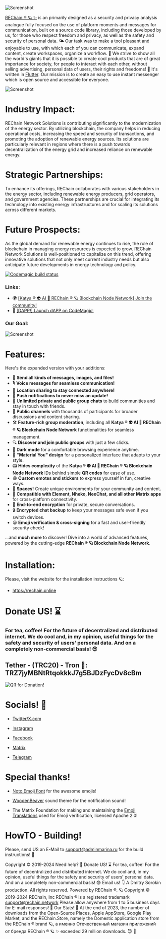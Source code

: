 ![Screenshot](https://github.com/sorydima/REChain-/blob/main/assets/banner.png)

[REChain ®️ 🪐 ✨](https://rechain.online/) is an primarily designed as a security and privacy analysis analogue fully focused on the use of platform moments and messages for communication, built on a source code library, including those developed by us, for those who respect freedom and privacy, as well as the safety and security of personal data. 🌤 Our task was to make a tool pleasant and enjoyable to use, with which each of you can communicate, expand content, create workspaces, organize a workflow. 🌈 We strive to show all the world's giants that it is possible to create cool products that are of great importance for society, for people to interact with each other, without selling advertising, personal data of users, their rights and freedoms! 🦄 It's written in [Flutter](https://flutter.dev). Our mission is to create an easy to use instant messenger which is open source and accessible for everyone.

![Screenshot](https://github.com/sorydima/REChain-/blob/main/assets/Desktop.png)

# Industry Impact:

REChain Network Solutions is contributing significantly to the modernization of the energy sector. By utilizing blockchain, the company helps in reducing operational costs, increasing the speed and security of transactions, and promoting the adoption of renewable energy sources. Its solutions are particularly relevant in regions where there is a push towards decentralization of the energy grid and increased reliance on renewable energy.

# Strategic Partnerships:

To enhance its offerings, REChain collaborates with various stakeholders in the energy sector, including renewable energy producers, grid operators, and government agencies. These partnerships are crucial for integrating its technology into existing energy infrastructures and for scaling its solutions across different markets.

# Future Prospects:

As the global demand for renewable energy continues to rise, the role of blockchain in managing energy resources is expected to grow. REChain Network Solutions is well-positioned to capitalize on this trend, offering innovative solutions that not only meet current industry needs but also anticipate future developments in energy technology and policy.

[![Codemagic build status](https://api.codemagic.io/apps/654ce3bd59775908b42604c8/654ce3bd59775908b42604c7/status_badge.svg)](https://codemagic.io/apps/654ce3bd59775908b42604c8/654ce3bd59775908b42604c7/latest_build)

### Links:

- 🌍 [[Katya ® 👽 AI 🧠 REChain ® 🪐 Blockchain Node Network] Join the community!](https://matrix.to/#/%23workdao:matrix.tanya.city)
- 👀 [[DAPP!] Launch dAPP on CodeMagic!](https://rechain.codemagic.app)

### Our Goal:

![Screenshot](https://github.com/sorydima/REChain-/blob/main/assets/login_wallpaper.png)

# Features:

Here's the expanded version with your additions:

- 📩 **Send all kinds of messages, images, and files!**
- 🎙️ **Voice messages for seamless communication!**
- 📍 **Location sharing to stay connected anywhere!**
- 🔔 **Push notifications to never miss an update!**
- 💬 **Unlimited private and public group chats** to build communities and stay in touch with friends.
- 📣 **Public channels** with thousands of participants for broader discussions and content sharing.
- 🛠️ **Feature-rich group moderation**, including all **Katya ® 👽 AI 🧠 REChain ® 🪐 Blockchain Node Network** functionalities for seamless management.
- 🔍 **Discover and join public groups** with just a few clicks.
- 🌙 **Dark mode** for a comfortable browsing experience anytime.
- 🎨 **"Material You" design** for a personalized interface that adapts to your style.
- 📟 **Hides complexity** of the **Katya ® 👽 AI 🧠 REChain ® 🪐 Blockchain Node Network** IDs behind simple **QR codes** for ease of use.
- 😄 **Custom emotes and stickers** to express yourself in fun, creative ways.
- 🌌 **Spaces!** Create unique environments for your community and content.
- 🔄 **Compatible with Element, Nheko, NeoChat, and all other Matrix apps** for cross-platform connectivity.
- 🔐 **End-to-end encryption** for private, secure conversations.
- 🔒 **Encrypted chat backup** to keep your messages safe even if you switch devices.
- 😀 **Emoji verification & cross-signing** for a fast and user-friendly security check!

...and **much more** to discover! Dive into a world of advanced features, powered by the cutting-edge **REChain ® 🪐 Blockchain Node Network**.

# Installation:

Please, visit the website for the installation instructions 🪐:

- https://rechain.online

# Donate US! ⌛️ 

### For tea, coffee! For the future of decentralized and distributed internet. We do cool and, in my opinion, useful things for the safety and security of users' personal data. And on a completely non-commercial basis! 😎

## Tether - (TRC20) - Tron 🍕: TRZ7jyMBNtRtqokkkJ7g5BJDzFycDv8cBm

![QR for Donation!](https://dmitry.wiki/QR.jpg)

# Socials! 🦄

* <a href="https://twitter.com/rechain_inc">Twitter/X.com</a>

* <a href="https://instagram.com/rechain_inc">Instagram</a>

* <a href="https://facebook.com/rechainINC">Facebook</a>

* <a href="https://matrix.to/#/%23workdao:matrix.tanya.city">Matrix</a>

* <a href="https://t.me/rechainchat">Telegram</a>

# Special thanks!

* <a href="https://github.com/googlefonts/noto-emoji/">Noto Emoji Font</a> for the awesome emojis!

* <a href="https://github.com/madsrh/WoodenBeaver">WoodenBeaver</a> sound theme for the notification sound!

* The Matrix Foundation for making and maintaining the [Emoji Translations](https://github.com/matrix-org/matrix-doc/blob/main/data-definitions/sas-emoji.json) used for Emoji verification, licensed Apache 2.0!

# HowTO - Building!

Please, send US an E-Mail to support@adminmarina.ru for the build instructions! 👻

Copyright © 2019-2024 Need help? 🤔 Donate US! ⌛️ For tea, coffee! For the future of decentralized and distributed internet. We do cool and, in my opinion, useful things for the safety and security of users' personal data. And on a completely non-commercial basis! 😎 Email us! 👇 A Dmitry Sorokin production. All rights reserved. Powered by REChain ®️. 🪐 Copyright © 2019-2024 REChain, Inc REChain ® is a registered trademark support@rechain.network Please allow anywhere from 1 to 5 business days for E-mail responses! 💌 Our Stats! 👀 At the end of 2023, the number of downloads from the Open-Source Places, Apple AppStore, Google Play Market, and the REChain.Store, namely the Domestic application store from the REChain ®️ brand 🪐, а именно Отечественный магазин приложений от бренда REChain ®️ 🪐 ✨ exceeded 29 million downloads. 😈 👀

